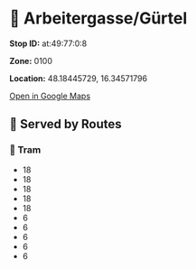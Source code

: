 # 🚉 Arbeitergasse/Gürtel


**Stop ID:** at:49:77:0:8

**Zone:** 0100

**Location:** 48.18445729, 16.34571796

[Open in Google Maps](https://www.google.com/maps?q=48.18445729,16.34571796)

## 🚆 Served by Routes

### 🚊 Tram
- 18
- 18
- 18
- 18
- 18
- 6
- 6
- 6
- 6
- 6